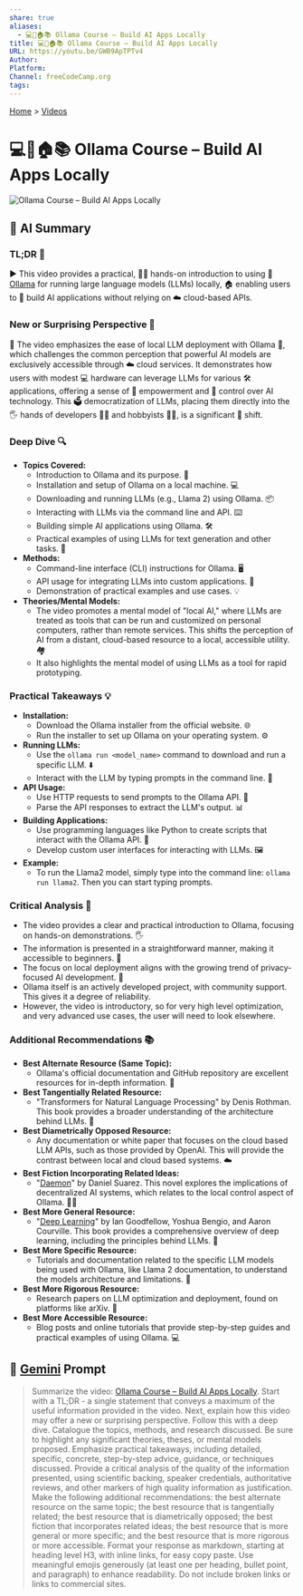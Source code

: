 ```yaml
---
share: true
aliases:
  - 💻🤖🏠📚 Ollama Course – Build AI Apps Locally
title: 💻🤖🏠📚 Ollama Course – Build AI Apps Locally
URL: https://youtu.be/GWB9ApTPTv4
Author: 
Platform: 
Channel: freeCodeCamp.org
tags: 
---
```

  
[Home](../index.md) > [Videos](./index.md)  
# 💻🤖🏠📚 Ollama Course – Build AI Apps Locally  
![Ollama Course – Build AI Apps Locally](https://youtu.be/GWB9ApTPTv4)  
  
## 🤖 AI Summary  
### TL;DR 🚀  
  
▶️ This video provides a practical, 🧑‍💻 hands-on introduction to using 🦙 [Ollama](../software/ollama.md) for running large language models (LLMs) locally, 🏠 enabling users to 🤖 build AI applications without relying on ☁️ cloud-based APIs.  
  
### New or Surprising Perspective 🤔  
  
🎥 The video emphasizes the ease of local LLM deployment with Ollama 🦙, which challenges the common perception that powerful AI models are exclusively accessible through ☁️ cloud services. It demonstrates how users with modest 💻 hardware can leverage LLMs for various 🛠️ applications, offering a sense of 💪 empowerment and 🔑 control over AI technology. This 🗳️ democratization of LLMs, placing them directly into the 🖐️ hands of developers 👨‍💻 and hobbyists 🧑‍🔬, is a significant 🚀 shift.  
  
  
### Deep Dive 🔍  
  
* **Topics Covered:**  
    * Introduction to Ollama and its purpose. 🤖  
    * Installation and setup of Ollama on a local machine. 💻  
    * Downloading and running LLMs (e.g., Llama 2) using Ollama. 📦  
    * Interacting with LLMs via the command line and API. ⌨️  
    * Building simple AI applications using Ollama. 🛠️  
    * Practical examples of using LLMs for text generation and other tasks. 📝  
* **Methods:**  
    * Command-line interface (CLI) instructions for Ollama. 🖥️  
    * API usage for integrating LLMs into custom applications. 🔗  
    * Demonstration of practical examples and use cases. 💡  
* **Theories/Mental Models:**  
    * The video promotes a mental model of "local AI," where LLMs are treated as tools that can be run and customized on personal computers, rather than remote services. This shifts the perception of AI from a distant, cloud-based resource to a local, accessible utility. 🏘️  
    * It also highlights the mental model of using LLMs as a tool for rapid prototyping.  
  
### Practical Takeaways 💡  
  
* **Installation:**  
    * Download the Ollama installer from the official website. 🌐  
    * Run the installer to set up Ollama on your operating system. ⚙️  
* **Running LLMs:**  
    * Use the `ollama run <model_name>` command to download and run a specific LLM. ⬇️  
    * Interact with the LLM by typing prompts in the command line. 💬  
* **API Usage:**  
    * Use HTTP requests to send prompts to the Ollama API. 📡  
    * Parse the API responses to extract the LLM's output. 📊  
* **Building Applications:**  
    * Use programming languages like Python to create scripts that interact with the Ollama API. 🐍  
    * Develop custom user interfaces for interacting with LLMs. 🖼️  
* **Example:**  
    * To run the Llama2 model, simply type into the command line: `ollama run llama2`. Then you can start typing prompts.  
  
### Critical Analysis 🧐  
  
* The video provides a clear and practical introduction to Ollama, focusing on hands-on demonstrations. 🖐️  
* The information is presented in a straightforward manner, making it accessible to beginners. 👶  
* The focus on local deployment aligns with the growing trend of privacy-focused AI development. 🔐  
* Ollama itself is an actively developed project, with community support. This gives it a degree of reliability.  
* However, the video is introductory, so for very high level optimization, and very advanced use cases, the user will need to look elsewhere.  
  
### Additional Recommendations 📚  
  
* **Best Alternate Resource (Same Topic):**  
    * Ollama's official documentation and GitHub repository are excellent resources for in-depth information. 📖  
* **Best Tangentially Related Resource:**  
    * "Transformers for Natural Language Processing" by Denis Rothman. This book provides a broader understanding of the architecture behind LLMs. 🧠  
* **Best Diametrically Opposed Resource:**  
    * Any documentation or white paper that focuses on the cloud based LLM APIs, such as those provided by OpenAI. This will provide the contrast between local and cloud based systems. ☁️  
* **Best Fiction Incorporating Related Ideas:**  
    * "[Daemon](../books/daemon.md)" by Daniel Suarez. This novel explores the implications of decentralized AI systems, which relates to the local control aspect of Ollama. 🤖📖  
* **Best More General Resource:**  
    * "[Deep Learning](../books/deep-learning.md)" by Ian Goodfellow, Yoshua Bengio, and Aaron Courville. This book provides a comprehensive overview of deep learning, including the principles behind LLMs. 🧠  
* **Best More Specific Resource:**  
    * Tutorials and documentation related to the specific LLM models being used with Ollama, like Llama 2 documentation, to understand the models architecture and limitations. 📑  
* **Best More Rigorous Resource:**  
    * Research papers on LLM optimization and deployment, found on platforms like arXiv. 🔬  
* **Best More Accessible Resource:**  
    * Blog posts and online tutorials that provide step-by-step guides and practical examples of using Ollama. 💻  
  
## 💬 [Gemini](https://gemini.google.com) Prompt   
> Summarize the video: [Ollama Course – Build AI Apps Locally](https://youtu.be/GWB9ApTPTv4). Start with a TL;DR - a single statement that conveys a maximum of the useful information provided in the video. Next, explain how this video may offer a new or surprising perspective. Follow this with a deep dive. Catalogue the topics, methods, and research discussed. Be sure to highlight any significant theories, theses, or mental models proposed. Emphasize practical takeaways, including detailed, specific, concrete, step-by-step advice, guidance, or techniques discussed. Provide a critical analysis of the quality of the information presented, using scientific backing, speaker credentials, authoritative reviews, and other markers of high quality information as justification. Make the following additional recommendations: the best alternate resource on the same topic; the best resource that is tangentially related; the best resource that is diametrically opposed; the best fiction that incorporates related ideas; the best resource that is more general or more specific; and the best resource that is more rigorous or more accessible. Format your response as markdown, starting at heading level H3, with inline links, for easy copy paste. Use meaningful emojis generously (at least one per heading, bullet point, and paragraph) to enhance readability. Do not include broken links or links to commercial sites.